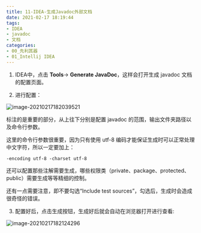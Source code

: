 ```yaml
---
title: 11-IDEA-生成Javadoc外部文档
date: 2021-02-17 18:19:44
tags: 
- IDEA
- javadoc
- 文档
categories:
- 00_先利其器
- 01_Intellij IDEA
---
```




1. IDEA中，点击 **Tools**-> **Generate JavaDoc**，这样会打开生成 javadoc 文档的配置页面。

2. 进行配置：

![image-20210217182039521](https://jy-imgs.oss-cn-beijing.aliyuncs.com/img/20210217182041.png)

标注的是重要的部分，从上往下分别是配置 javadoc 的范围，输出文件夹路径以及命令行参数。

这里的命令行参数很重要，因为只有使用 utf-8 编码才能保证生成时可以正常处理中文字符，所以一定要加上：

```
-encoding utf-8 -charset utf-8
```

还可以配置那些注解需要生成，哪些权限类（private、package、protected、public）需要生成等等精细的控制。

还有一点需要注意，即不要勾选“Include test sources”，勾选后，生成时会造成很奇怪的错误。

3. 配置好后，点击生成按钮，生成好后就会自动在浏览器打开进行查看:

![image-20210217182124296](https://jy-imgs.oss-cn-beijing.aliyuncs.com/img/20210217182125.png)